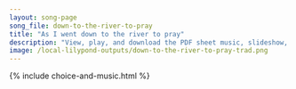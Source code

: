 ```yaml
---
layout: song-page
song_file: down-to-the-river-to-pray
title: "As I went down to the river to pray"
description: "View, play, and download the PDF sheet music, slideshow, and audio. Lyrics: As I went down to the river to pray, studyin' about that good old way, and who shall wear the starry crown, good Lord, show me the way.  Oh, sisters, ... english theist 4part chords"
image: /local-lilypond-outputs/down-to-the-river-to-pray-trad.png
---
```


{% include choice-and-music.html %}
